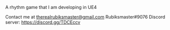 A rhythm game that I am developing in UE4

Contact me at therealrubiksmaster@gmail.com Rubiksmaster#9076 
Discord server: https://discord.gg/TDCEccv
